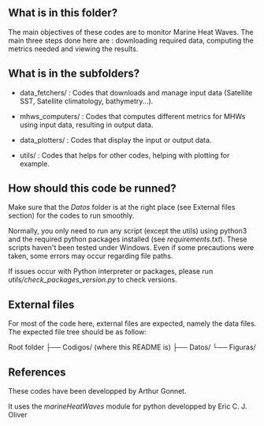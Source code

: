 
## What is in this folder?

The main objectives of these codes are to monitor Marine Heat Waves. The main three steps done here are : downloading required data, computing the metrics needed and viewing the results.

## What is in the subfolders?

 - data_fetchers/ :
        Codes that downloads and manage input data (Satellite SST, Satellite climatology, bathymetry...).

 - mhws_computers/ :
        Codes that computes different metrics for MHWs using input data, resulting in output data.

 - data_plotters/ :
        Codes that display the input or output data.

 - utils/ :
        Codes that helps for other codes, helping with plotting for example.

## How should this code be runned?

Make sure that the *Datos* folder is at the right place (see External files section) for the codes to run smoothly.

Normally, you only need to run any script (except the utils) using python3 and the required python packages installed (see *requirements.txt*).
These scripts haven't been tested under Windows. Even if some precautions were taken, some errors may occur regarding file paths.

If issues occur with Python interpreter or packages, please run *utils/check_packages_version.py* to check versions.

## External files

For most of the code here, external files are expected, namely the data files. The expected file tree should be as follow:

Root folder
 ├── Codigos/ (where this README is)
 ├── Datos/
 └── Figuras/

## References

These codes have been developped by Arthur Gonnet.

It uses the *marineHeatWaves* module for python developped by Eric C. J. Oliver
